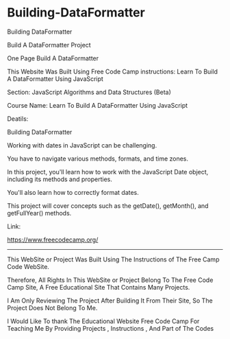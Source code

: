 # Building-DataFormatter
Building DataFormatter 

Build A DataFormatter  Project

One Page Build A DataFormatter 

This Website Was Built Using Free Code Camp instructions: Learn To Build A DataFormatter Using JavaScript

Section: JavaScript Algorithms and Data Structures (Beta)

Course Name: Learn To Build A DataFormatter Using JavaScript

Deatils:

Building DataFormatter

Working with dates in JavaScript can be challenging. 

You have to navigate various methods, formats, and time zones. 

In this project, you'll learn how to work with the JavaScript Date object, including its methods and properties. 

You'll also learn how to correctly format dates.

This project will cover concepts such as the getDate(), getMonth(), and getFullYear() methods.

Link:

https://www.freecodecamp.org/





---------------------------------------------------------------------------------------------------------------------------------------------------------------------------------------------------------------------


This WebSite or Project Was Built Using The Instructions of The Free Camp Code WebSite.

Therefore, All Rights In This WebSite or Project Belong To The Free Code Camp Site, A Free Educational Site That Contains Many Projects.

I Am Only Reviewing The Project After Building It From Their Site, So The Project Does Not Belong To Me.

I Would Like To thank The Educational Website Free Code Camp For Teaching Me By Providing Projects , Instructions , And Part of The Codes

